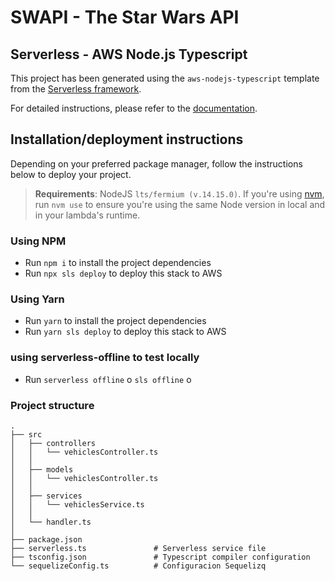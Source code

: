 # SWAPI - The Star Wars API

## Serverless - AWS Node.js Typescript

This project has been generated using the `aws-nodejs-typescript` template from the [Serverless framework](https://www.serverless.com/).

For detailed instructions, please refer to the [documentation](https://www.serverless.com/framework/docs/providers/aws/).

## Installation/deployment instructions

Depending on your preferred package manager, follow the instructions below to deploy your project.

> **Requirements**: NodeJS `lts/fermium (v.14.15.0)`. If you're using [nvm](https://github.com/nvm-sh/nvm), run `nvm use` to ensure you're using the same Node version in local and in your lambda's runtime.

### Using NPM

- Run `npm i` to install the project dependencies
- Run `npx sls deploy` to deploy this stack to AWS

### Using Yarn

- Run `yarn` to install the project dependencies
- Run `yarn sls deploy` to deploy this stack to AWS

### using serverless-offline to test locally

- Run `serverless offline` o `sls offline` o 

### Project structure


```
.
├── src
│   ├── controllers              
│   │   └── vehiclesController.ts
│   │   
│   ├── models             
│   │   └── vehiclesController.ts
│   │   
│   ├── services             
│   │   └── vehiclesService.ts
│   │   
│   └── handler.ts
│   
├── package.json
├── serverless.ts               # Serverless service file
├── tsconfig.json               # Typescript compiler configuration
└── sequelizeConfig.ts          # Configuracion Sequelizq

